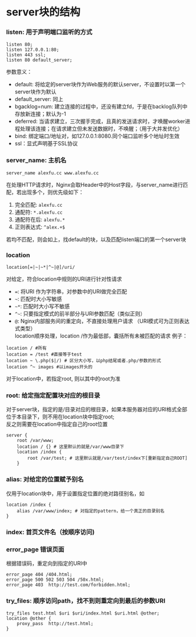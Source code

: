 # server块的结构

### listen: 用于声明端口监听的方式   
```lang=c
listen 80;
listen 127.0.0.1:80;
listen 443 ssl;
listen 80 default_server;
```
参数意义：
- default: 将给定的server块作为Web服务的默认server，不设置时以第一个server块作为默认
- default_server: 同上
- bgacklog=num: 建立连接的过程中，还没有建立fd，于是在backlog队列中存放新连接；默认为-1
- deferred: 当请求建立，三次握手完成，且真的发送请求时，才唤醒worker进程处理该连接；在请求建立但未发送数据时，不唤醒；（用于大并发优化）
- bind: 绑定端口/地址对，如127.0.0.1:8080.同个端口监听多个地址时生效
- ssl：显式声明基于SSL协议

### server_name: 主机名
```
server_name alexfu.cc www.alexfu.cc 
```
在处理HTTP请求时，Nginx会取Header中的Host字段，与server_name进行匹配，若出现多个，则优先级如下：
1) 完全匹配: `alexfu.cc`
2) 通配符: `*.alexfu.cc`
3) 通配符在后: `alexfu.*`
4) 正则表达式: `^alex.+$`

若均不匹配，则会如上，找default的块，以及匹配listen端口的第一个server块

### location
```
location[=|~|~*|^~|@]/uri/
```
对给定，符合location中规则的URI进行针对性请求
- `=`:  将URI 作为字符串，对参数中的URI做完全匹配
- `~`:  匹配时大小写敏感
- `~*`: 匹配时大小写不敏感
- `^~`: 只要指定模式的前半部分与URI参数匹配（类似正则）
- `@`:  Nginx内部服务间的重定向，不直接处理用户请求
（URI模式可为正则表达式类型）  
location顺序处理，location /作为最低部，囊括所有未被匹配的请求
例子：
```
location / #所有
location = /test #直接等于test 
location ~ \.php($|/) # 区分大小写，以php结尾或者.php/参数的形式
location ^~ images #以images开头的
```
对于location中，若指定root, 则以其中的root为准

### root: 给定指定配置块对应的根目录
对于server块，指定的是/目录对应的根目录，如果本服务器对应的URI格式全部位于本目录下，则不用在location块中指定root;  
反之则需要在location中指定自己的root位置
```
server {
    root /var/www;
    location / {} # 这里默认的就是/var/www目录下
    location /index {
        root /var/test; # 这里默认就是/var/test/index下[重新指定自己ROOT]
    }
```
### alias: 对给定的位置赋予别名
仅用于location块中，用于设置指定位置的绝对路径别名，如
```
location /index {
    alias /var/www/index; # 对指定的pattern，给一个真正的目录别名
}
```
### index: 首页文件名（按顺序访问)

### error_page 错误页面
根据错误码，重定向到指定的URI中
```
error_page 404 /404.html;
error_page 500 502 503 504 /50x.html;
error_page 403  http://test.com/forbidden.html;
```

### try_files: 顺序访问path，找不到则重定向到最后的参数URI
```
try_files test.html $uri $uri/index.html $uri.html @other;
location @other {
    proxy_pass  http://test.html;
}
```


